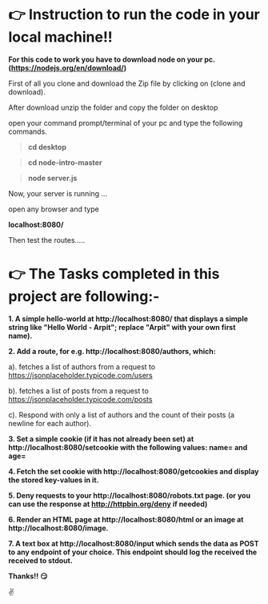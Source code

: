 # :point_right: Instruction to run the code in your local machine!!

**For this code to work you have to download node on your pc.(https://nodejs.org/en/download/)**

First of all you clone and download the Zip file by clicking on (clone and download).

After download unzip the folder and copy the folder on desktop  

open your command prompt/terminal of your pc and type the following commands.

>**cd desktop**

>**cd node-intro-master**

>**node server.js**

Now, your server is running ... 

open any browser and type

**localhost:8080/**

Then test the routes.....

# :point_right: The Tasks completed in this project are following:-

**1. A simple hello-world at http://localhost:8080/ that displays a simple string like "Hello World - Arpit"; replace "Arpit" with your own first name).**

**2. Add a route, for e.g. http://localhost:8080/authors, which:**

 a). fetches a list of authors from a request to https://jsonplaceholder.typicode.com/users 
 
 b). fetches a list of posts from a request to https://jsonplaceholder.typicode.com/posts
 
 c). Respond with only a list of authors and the count of their posts (a newline for each author).
 
 **3. Set a simple cookie (if it has not already been set) at http://localhost:8080/setcookie with the following values: name=<your-first-name> and age=<your-age>**
 
 **4. Fetch the set cookie with http://localhost:8080/getcookies and display the stored key-values in it.**
 
 **5. Deny requests to your http://localhost:8080/robots.txt page. (or you can use the response at http://httpbin.org/deny if needed)**
 
 **6. Render an HTML page at http://localhost:8080/html or an image at http://localhost:8080/image.**
 
 **7. A text box at http://localhost:8080/input which sends the data as POST to any endpoint of your choice. This endpoint should log the received the received to stdout.**



**Thanks!! :smirk:**

:v:


